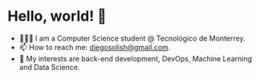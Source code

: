 # Hello, world! 👋

<!--
**solishiguera/solishiguera** is a ✨ _special_ ✨ repository because its `README.md` (this file) appears on your GitHub profile.
-->

- 👨🏽‍💻 I am a Computer Science student @ Tecnológico de Monterrey.
- 📫 How to reach me: diegosolish@gmail.com.
- 🦆 My interests are back-end development, DevOps, Machine Learning and Data Science. 
